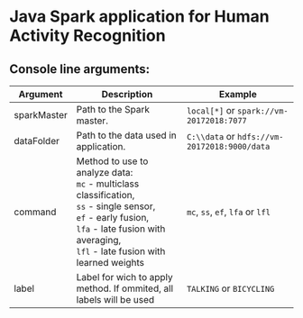 # Java Spark application for Human Activity Recognition

## Console line arguments:

| Argument | Description | Example |
| -------- | ----------- | ------- |
| sparkMaster     | Path to the Spark master. | `local[*]` or `spark://vm-20172018:7077` |
| dataFolder   | Path to the data used in application. | `C:\\data` or `hdfs://vm-20172018:9000/data` |
| command      | Method to use to analyze data: <br> `mc` - multiclass classification, <br> `ss` - single sensor, <br> `ef` - early fusion, <br> `lfa` - late fusion with averaging, <br> `lfl` - late fusion with learned weights | `mc`, `ss`, `ef`, `lfa` or `lfl` |
| label | Label for wich to apply method. If ommited, all labels will be used | `TALKING` or `BICYCLING` |